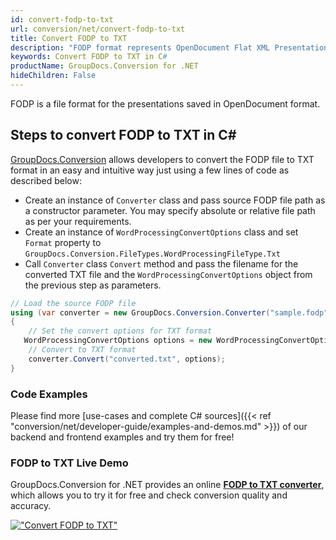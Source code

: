 ```yaml
---
id: convert-fodp-to-txt
url: conversion/net/convert-fodp-to-txt
title: Convert FODP to TXT
description: "FODP format represents OpenDocument Flat XML Presentation with .fodp extension. Learn how to convert FODP to TXT file programmatically in C# language using GroupDocs.Conversion for .NET library."
keywords: Convert FODP to TXT in C#
productName: GroupDocs.Conversion for .NET
hideChildren: False
---
```


FODP is a file format for the presentations saved in OpenDocument format.

## Steps to convert FODP to TXT in C#

[GroupDocs.Conversion](https://products.groupdocs.com/conversion/net) allows developers to convert the FODP file to TXT format in an easy and intuitive way just using a few lines of code as described below:

* Create an instance of `Converter` class and pass source FODP file path as a constructor parameter. You may specify absolute or relative file path as per your requirements. 
* Create an instance of `WordProcessingConvertOptions` class and set `Format` property to `GroupDocs.Conversion.FileTypes.WordProcessingFileType.Txt`
* Call `Converter` class `Convert` method and pass the filename for the converted TXT file and the `WordProcessingConvertOptions` object from the previous step as parameters.

```csharp
// Load the source FODP file
using (var converter = new GroupDocs.Conversion.Converter("sample.fodp"))
{
    // Set the convert options for TXT format
   WordProcessingConvertOptions options = new WordProcessingConvertOptions { Format = GroupDocs.Conversion.FileTypes.WordProcessingFileType.Txt };
    // Convert to TXT format
    converter.Convert("converted.txt", options);
}
```

### Code Examples

Please find more [use-cases and complete C# sources]({{< ref "conversion/net/developer-guide/examples-and-demos.md" >}}) of our backend and frontend examples and try them for free!

### FODP to TXT Live Demo

GroupDocs.Conversion for .NET provides an online [**FODP to TXT converter**](https://products.groupdocs.app/conversion/fodp-to-txt), which allows you to try it for free and check conversion quality and accuracy.

[!["Convert FODP to TXT"](conversion/net/images/convert-to-txt/convert-fodp-to-txt.png)](https://products.groupdocs.app/conversion/fodp-to-txt)